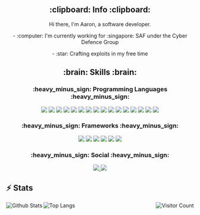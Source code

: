 <h2 align="center"> :clipboard: Info :clipboard: </h2>

<p align="center"> Hi there, I'm Aaron, a software developer. </p>
<p align="center"> - :computer: I'm currently working for :singapore: SAF under the Cyber Defence Group </p>
<p align="center"> - :star: Crafting exploits in my free time </p>

<h2 align="center"> :brain: Skills :brain: </h2>
<!-- Non-exhaustive -->

<h3 align="center"> :heavy_minus_sign: Programming Languages :heavy_minus_sign: </h3>
<p align="center">
  <img src="https://img.shields.io/badge/node.js%20-%2343853D.svg?&style=for-the-badge&logo=node.js&logoColor=white"/>
  <img src="https://img.shields.io/badge/javascript%20-%23323330.svg?&style=for-the-badge&logo=javascript&logoColor=%23F7DF1E"/>
  <img src="https://img.shields.io/badge/html5%20-%23E34F26.svg?&style=for-the-badge&logo=html5&logoColor=white"/>
  <img src="https://img.shields.io/badge/css3%20-%231572B6.svg?&style=for-the-badge&logo=css3&logoColor=white"/>
  <img src="https://img.shields.io/badge/python%20-%2314354C.svg?&style=for-the-badge&logo=python&logoColor=white"/>
  <img src="https://img.shields.io/badge/c%20-%2300599C.svg?&style=for-the-badge&logo=c&logoColor=white"/>
  <img src="https://img.shields.io/badge/c++%20-%2300599C.svg?&style=for-the-badge&logo=c%2B%2B&ogoColor=white"/>
  <img src="https://img.shields.io/badge/c%23%20-%23239120.svg?&style=for-the-badge&logo=c-sharp&logoColor=white"/>
  <img src="https://img.shields.io/badge/java-%23ED8B00.svg?&style=for-the-badge&logo=java&logoColor=white"/>
  <img src="https://img.shields.io/badge/php-%23777BB4.svg?&style=for-the-badge&logo=php&logoColor=white"/>
  <img src="https://img.shields.io/badge/swift-%23FA7343.svg?&style=for-the-badge&logo=swift&logoColor=white"/>
  <img src="https://img.shields.io/badge/go-%2300ADD8.svg?&style=for-the-badge&logo=go&logoColor=white"/>
  <img src="https://img.shields.io/badge/scala-%23DC322F.svg?&style=for-the-badge&logo=scala&logoColor=white"/>
  <img src="https://img.shields.io/badge/rust-%23000000.svg?&style=for-the-badge&logo=rust&logoColor=white"/>
  <img src="https://img.shields.io/badge/markdown-%23000000.svg?&style=for-the-badge&logo=markdown&logoColor=white"/>
  <img src="https://img.shields.io/badge/shell_script%20-%23121011.svg?&style=for-the-badge&logo=gnu-bash&logoColor=white"/>
</p>

<h3 align="center"> :heavy_minus_sign: Frameworks :heavy_minus_sign: </h3>
<p align="center">
  <img src="https://img.shields.io/badge/express.js%20-%23404d59.svg?&style=for-the-badge"/>
  <img src="https://img.shields.io/badge/vuejs%20-%2335495e.svg?&style=for-the-badge&logo=vue.js&logoColor=%234FC08D"/>
  <img src="https://img.shields.io/badge/bootstrap%20-%23563D7C.svg?&style=for-the-badge&logo=bootstrap&logoColor=white"/>
  <img src="https://img.shields.io/badge/jquery%20-%230769AD.svg?&style=for-the-badge&logo=jquery&logoColor=white"/>
  <img src="https://img.shields.io/badge/flask%20-%23000.svg?&style=for-the-badge&logo=flask&logoColor=white"/>
  <img src="https://img.shields.io/badge/SASS%20-hotpink.svg?&style=for-the-badge&logo=SASS&logoColor=white"/>
</p>

<h3 align="center"> :heavy_minus_sign: Social :heavy_minus_sign: </h3>
<p align="center">
  <a target="_blank" href="https://instagram.com/aaronti_">
    <img src="https://img.shields.io/badge/aaronti_%20-%23E4405F.svg?&style=for-the-badge&logo=Instagram&logoColor=white"/>
  </a>
  <a target="_blank" href="https://mcdulltii.github.io">
    <img src="https://img.shields.io/badge/portfolio%20-%23D42029.svg?&style=for-the-badge&logo=apache&logoColor=white"/>
  </a>
</p>

## :zap: Stats
<img align="left" src="https://github-readme-stats.vercel.app/api?username=mcdulltii&count_private=true&show_icons=true&include_all_commits=true&theme=material-palenight" alt="Github Stats" />
<img src="https://github-readme-stats.vercel.app/api/top-langs/?username=mcdulltii&hide=TeX&layout=compact&theme=material-palenight" alt="Top Langs" />
<img align="right" src="https://visitor-badge.laobi.icu/badge?page_id=mcdulltii" alt="Visitor Count" />
